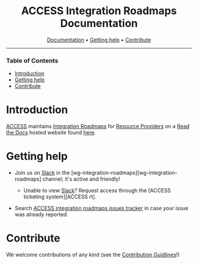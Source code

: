 <div align="center">

# ACCESS Integration Roadmaps Documentation

[Documentation][documentation] • [Getting help](#getting-help) • [Contribute][contributing]

</div>

---

### Table of Contents
- [Introduction](#introduction)
- [Getting help](#getting-help)
- [Contribute](#contribute)

# Introduction

[ACCESS][ACCESS main page] maintains
[Integration Roadmaps][integration roadmaps] for
[Resource Providers][resource providers] on a [Read the Docs][read the docs]
hosted website found [here][documentation].

# Getting help

+ Join us on [Slack][ACCESS slack] in the
[wg-integration-roadmaps][wg-integration-roadmaps] channel; it's active and
friendly!
    + Unable to view [Slack][ACCESS slack]? Request access through the
    [ACCESS ticketing system][ACCESS rt].

+ Search [ACCESS integration roadmaps issues tracker](https://github.com/access-ci-org/Integration_Roadmaps/issues/)
in case your issue was already reported.

# Contribute

We welcome contributions of any kind (see the [Contribution Guidlines][contributing]!)

[contributing]: https://github.com/access-ci-org/Integration_Roadmaps/tree/main/docs/contributing.md
[documentation]: https://readthedocs.access-ci.org/projects/integration-roadmaps/en/latest/
[ACCESS main page]: https://access-ci.org/
[ACCESS ticketing]: https://operations.access-ci.org/open-operations-request/
[ACCESS slack]: https://access-ci.slack.com
[integration roadmaps]: https://operations.access-ci.org/pub/integration_roadmaps
[read the docs]: https://docs.readthedocs.io/en/stable/
[resource providers]: https://allocations.access-ci.org/resource-providers
